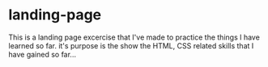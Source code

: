# landing-page
This is a landing page excercise that I've made to practice the things I have learned so far.
it's purpose is the show the HTML, CSS related skills that I have gained so far...